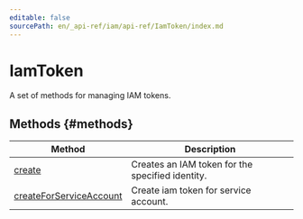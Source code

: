 ```yaml
---
editable: false
sourcePath: en/_api-ref/iam/api-ref/IamToken/index.md
---
```


# IamToken
A set of methods for managing IAM tokens.

## Methods {#methods}
Method | Description
--- | ---
[create](create.md) | Creates an IAM token for the specified identity.
[createForServiceAccount](createForServiceAccount.md) | Create iam token for service account.